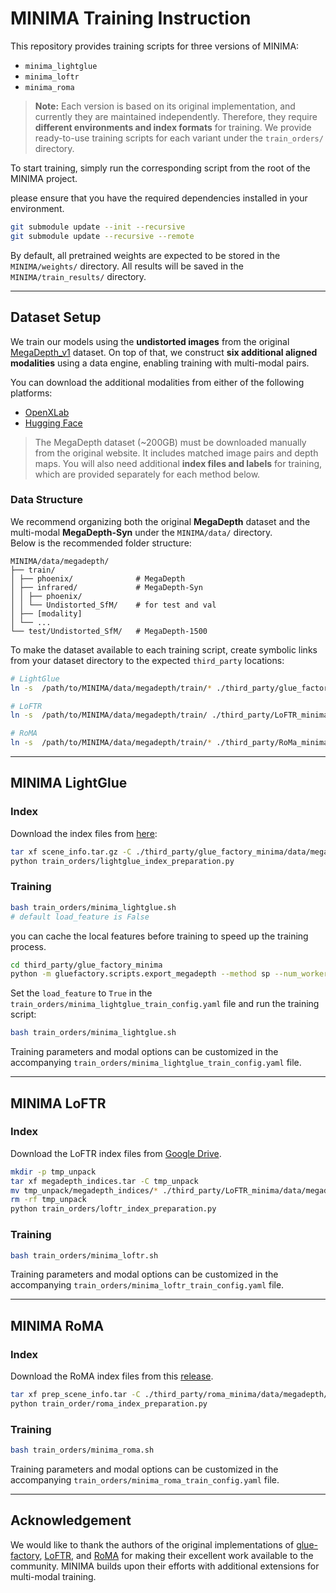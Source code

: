 # MINIMA Training Instruction

This repository provides training scripts for three versions of MINIMA:

- `minima_lightglue`
- `minima_loftr`
- `minima_roma`

> **Note:** Each version is based on its original implementation, and currently they are maintained independently.
> Therefore, they require **different environments and index formats** for training. We provide ready-to-use training
> scripts for each variant under the `train_orders/` directory.

To start training, simply run the corresponding script from the root of the MINIMA project.

please ensure that you have the required dependencies installed in your environment.

```bash
git submodule update --init --recursive
git submodule update --recursive --remote
```

By default, all pretrained weights are expected to be stored in the `MINIMA/weights/` directory.
All results will be saved in the `MINIMA/train_results/` directory.

---

## Dataset Setup

We train our models using the **undistorted images** from the
original [MegaDepth_v1](https://www.cs.cornell.edu/projects/megadepth/) dataset. On top of that, we construct **six
additional aligned modalities** using a data engine, enabling training with multi-modal pairs.

You can download the additional modalities from either of the following platforms:

- [OpenXLab](https://openxlab.org.cn/datasets/lsxi7/MINIMA)
- [Hugging Face](https://huggingface.co/datasets/lsxi77777/MegaDepth-Syn)

> The MegaDepth dataset (~200GB) must be downloaded manually from the original website. It includes matched image pairs
> and depth maps. You will also need additional **index files and labels** for training, which are provided separately
> for each method below.

### Data Structure

We recommend organizing both the original **MegaDepth** dataset and the multi-modal **MegaDepth-Syn** under
the `MINIMA/data/` directory.    
Below is the recommended folder structure:

```
MINIMA/data/megadepth/
├── train/
│ ├── phoenix/              # MegaDepth
│ ├── infrared/             # MegaDepth-Syn
│ │ ├── phoenix/
│ │ └── Undistorted_SfM/    # for test and val
│ ├── [modality]
│ └── ...
└── test/Undistorted_SfM/   # MegaDepth-1500
```

To make the dataset available to each training script, create symbolic links from your dataset directory to the
expected `third_party` locations:

```bash
# LightGlue
ln -s  /path/to/MINIMA/data/megadepth/train/* ./third_party/glue_factory_minima/data/megadepth/

# LoFTR
ln -s  /path/to/MINIMA/data/megadepth/train/ ./third_party/LoFTR_minima/data/megadepth/

# RoMA
ln -s  /path/to/MINIMA/data/megadepth/train/* ./third_party/RoMa_minima/data/megadepth/
```

---

## MINIMA LightGlue

### Index

Download the index files from [here](https://cvg-data.inf.ethz.ch/megadepth/scene_info.tar.gz):

```bash
tar xf scene_info.tar.gz -C ./third_party/glue_factory_minima/data/megadepth/
python train_orders/lightglue_index_preparation.py
```

### Training

```bash
bash train_orders/minima_lightglue.sh
# default load_feature is False
```

you can cache the local features before training to speed up the training process.

```bash
cd third_party/glue_factory_minima
python -m gluefactory.scripts.export_megadepth --method sp --num_workers 8
```

Set the `load_feature` to `True` in the `train_orders/minima_lightglue_train_config.yaml` file and run the training
script:

```bash
bash train_orders/minima_lightglue.sh
```

Training parameters and modal options can be customized in the
accompanying `train_orders/minima_lightglue_train_config.yaml` file.

---

## MINIMA LoFTR

### Index

Download the LoFTR index files
from [Google Drive](https://drive.google.com/file/d/1YMAAqCQLmwMLqAkuRIJLDZ4dlsQiOiNA/view?usp=drive_link).

```bash
mkdir -p tmp_unpack
tar xf megadepth_indices.tar -C tmp_unpack
mv tmp_unpack/megadepth_indices/* ./third_party/LoFTR_minima/data/megadepth/
rm -rf tmp_unpack
python train_orders/loftr_index_preparation.py
```

### Training

```bash
bash train_orders/minima_loftr.sh
```

Training parameters and modal options can be customized in the
accompanying `train_orders/minima_loftr_train_config.yaml` file.

---

## MINIMA RoMA

### Index

Download the RoMA index files from
this [release](https://github.com/Parskatt/storage/releases/download/prep_scene_info/prep_scene_info.tar).

```bash
tar xf prep_scene_info.tar -C ./third_party/roma_minima/data/megadepth/
python train_order/roma_index_preparation.py
```

### Training

```bash
bash train_orders/minima_roma.sh
```

Training parameters and modal options can be customized in the
accompanying `train_orders/minima_roma_train_config.yaml` file.

---

## Acknowledgement

We would like to thank the authors of the original implementations
of [glue-factory](https://github.com/cvg/glue-factory), [LoFTR](https://github.com/zju3dv/LoFTR),
and [RoMA](https://github.com/Parskatt/RoMa) for making their
excellent work available to the community. MINIMA builds upon their efforts with additional extensions for multi-modal
training.

